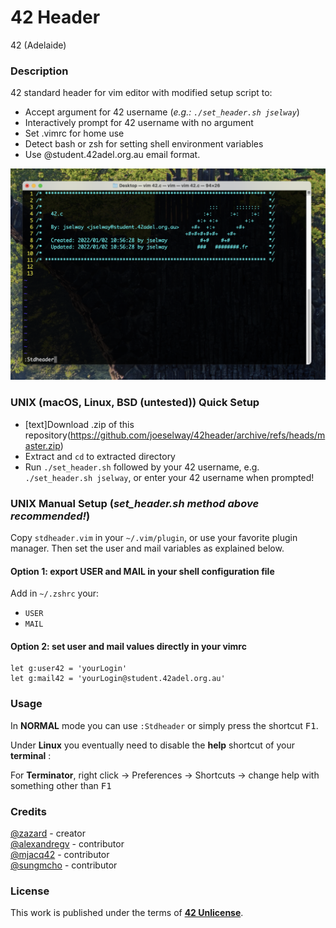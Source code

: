 # **42 Header**

42 (Adelaide)

### **Description**

42 standard header for vim editor with modified setup script to:
- Accept argument for 42 username (*e.g.: `./set_header.sh jselway`*)
- Interactively prompt for 42 username with no argument
- Set .vimrc for home use
- Detect bash or zsh for setting shell environment variables
- Use @student.42adel.org.au email format.

![42 header](img/42header.png)

### **UNIX (macOS, Linux, BSD (untested)) Quick Setup**

- [text]Download .zip of this repository(https://github.com/joeselway/42header/archive/refs/heads/master.zip)
- Extract and `cd` to extracted directory
- Run `./set_header.sh` followed by your 42 username, e.g. `./set_header.sh jselway`, or enter your 42 username when prompted!

### **UNIX Manual Setup (*set_header.sh method above recommended!*)**

Copy `stdheader.vim` in your `~/.vim/plugin`, or use your favorite plugin
manager. Then set the user and mail variables as explained below.

#### Option 1: export USER and MAIL in your shell configuration file

Add in `~/.zshrc` your:

+ `USER`
+ `MAIL`

#### Option 2: set user and mail values directly in your vimrc

```vim
let g:user42 = 'yourLogin'
let g:mail42 = 'yourLogin@student.42adel.org.au'
```

### **Usage**

In **NORMAL** mode you can use `:Stdheader` or simply press the shortcut <kbd>F1</kbd>.

Under **Linux** you eventually need to disable the **help** shortcut of your **terminal** :

For **Terminator**, right click -> Preferences -> Shortcuts -> change help with something other than <kbd>F1</kbd>

### **Credits**

[@zazard](https://github.com/zazard) - creator  
[@alexandregv](https://github.com/alexandregv) - contributor  
[@mjacq42](https://github.com/mjacq42) - contributor  
[@sungmcho](https://github.com/lordtomi0325) - contributor  

### **License**

This work is published under the terms of **[42 Unlicense](https://github.com/gcamerli/42unlicense)**.

